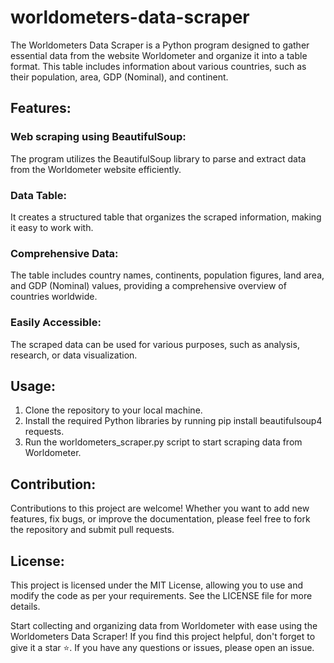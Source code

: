 # worldometers-data-scraper
The Worldometers Data Scraper is a Python program designed to gather essential data from the website Worldometer and organize it into a table format. This table includes information about various countries, such as their population, area, GDP (Nominal), and continent.

## Features:

### Web scraping using BeautifulSoup: 
The program utilizes the BeautifulSoup library to parse and extract data from the Worldometer website efficiently.
### Data Table: 
It creates a structured table that organizes the scraped information, making it easy to work with.
### Comprehensive Data: 
The table includes country names, continents, population figures, land area, and GDP (Nominal) values, providing a comprehensive overview of countries worldwide.
### Easily Accessible: 
The scraped data can be used for various purposes, such as analysis, research, or data visualization.

## Usage:
1.  Clone the repository to your local machine.
2.  Install the required Python libraries by running pip install beautifulsoup4 requests.
3.  Run the worldometers_scraper.py script to start scraping data from Worldometer.

## Contribution:
Contributions to this project are welcome! Whether you want to add new features, fix bugs, or improve the documentation, please feel free to fork the repository and submit pull requests.

## License:
This project is licensed under the MIT License, allowing you to use and modify the code as per your requirements. See the LICENSE file for more details.

Start collecting and organizing data from Worldometer with ease using the Worldometers Data Scraper! If you find this project helpful, don't forget to give it a star ⭐️. If you have any questions or issues, please open an issue.

